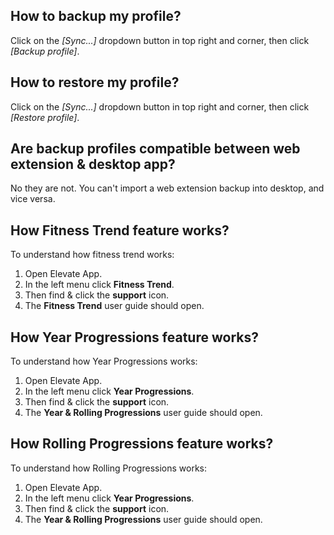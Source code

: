 ## How to backup my profile?

Click on the _[Sync...]_ dropdown button in top right and corner, then click _[Backup profile]_.

[](id:profile-download-backup-export-save-history-activity-activities)

## How to restore my profile?

Click on the  _[Sync...]_ dropdown button in top right and corner, then click _[Restore profile]_.

[](id:profile-upload-restore-import-save-history-activity-activities)

## Are backup profiles compatible between web extension & desktop app?

No they are not. You can't import a web extension backup into desktop, and vice versa.

[](id:profile-backup-compatible-desktop-extension)

## How Fitness Trend feature works?

To understand how fitness trend works:

1. Open Elevate App.
2. In the left menu click **Fitness Trend**.
3. Then find & click the **support** icon.
4. The **Fitness Trend** user guide should open.

[](id:feature-fitness-trend-desktop-extension)

## How Year Progressions feature works?

To understand how Year Progressions works:

1. Open Elevate App.
2. In the left menu click **Year Progressions**.
3. Then find & click the **support** icon.
4. The **Year & Rolling Progressions** user guide should open.

[](id:feature-year-progressions-desktop-extension)

## How Rolling Progressions feature works?

To understand how Rolling Progressions works:

1. Open Elevate App.
2. In the left menu click **Year Progressions**.
3. Then find & click the **support** icon.
4. The **Year & Rolling Progressions** user guide should open.

[](id:feature-rolling-progressions-desktop-extension)
